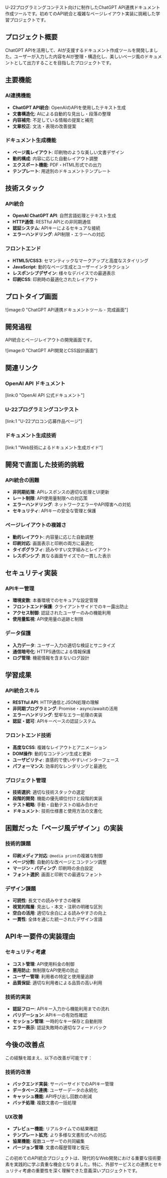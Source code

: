 U-22プログラミングコンテスト向けに制作したChatGPT API連携ドキュメント作成ツールです。初めてのAPI統合と複雑なページレイアウト実装に挑戦した学習プロジェクトです。

## プロジェクト概要

ChatGPT APIを活用して、AIが支援するドキュメント作成ツールを開発しました。ユーザーが入力した内容をAIが整理・構造化し、美しいページ風のドキュメントとして出力することを目指したプロジェクトです。

## 主要機能

### AI連携機能

- **ChatGPT API統合**: OpenAIのAPIを使用したテキスト生成
- **文書構造化**: AIによる自動的な見出し・段落の整理
- **内容補完**: 不足している情報の提案と補完
- **文章校正**: 文法・表現の改善提案

### ドキュメント生成機能

- **ページ風レイアウト**: 印刷物のような美しい文書デザイン
- **動的構成**: 内容に応じた自動レイアウト調整
- **エクスポート機能**: PDF・HTML形式での出力
- **テンプレート**: 用途別のドキュメントテンプレート

## 技術スタック

### API統合

- **OpenAI ChatGPT API**: 自然言語処理とテキスト生成
- **HTTP通信**: RESTful APIとの非同期通信
- **認証システム**: APIキーによるセキュアな接続
- **エラーハンドリング**: API制限・エラーへの対応

### フロントエンド

- **HTML5/CSS3**: セマンティックなマークアップと高度なスタイリング
- **JavaScript**: 動的なページ生成とユーザーインタラクション
- **レスポンシブデザイン**: 様々なデバイスでの最適表示
- **印刷CSS**: 印刷時の最適化されたレイアウト

## プロトタイプ画面

![image:0 "ChatGPT API連携ドキュメントツール - 完成画面"]

## 開発過程

API統合とページレイアウトの開発画面です。

![image:0 "ChatGPT API開発とCSS設計画面"]

## 関連リンク

### OpenAI API ドキュメント

[link:0 "OpenAI API 公式ドキュメント"]

### U-22プログラミングコンテスト

[link:1 "U-22プロコン応募作品ページ"]

### ドキュメント生成技術

[link:1 "Web技術によるドキュメント生成ガイド"]

## 開発で直面した技術的挑戦

### API統合の困難

- **非同期処理**: APIレスポンスの適切な処理とUI更新
- **レート制限**: API使用量制限への対応策
- **エラーハンドリング**: ネットワークエラーやAPI障害への対処
- **セキュリティ**: APIキーの安全な管理と保護

### ページレイアウトの複雑さ

- **動的レイアウト**: 内容量に応じた自動調整
- **印刷対応**: 画面表示と印刷の両方に最適化
- **タイポグラフィ**: 読みやすい文字組みとレイアウト
- **レスポンシブ**: 異なる画面サイズでの一貫した表示

## セキュリティ実装

### APIキー管理

- **環境変数**: 本番環境でのセキュアな設定管理
- **フロントエンド保護**: クライアントサイドでのキー露出防止
- **アクセス制御**: 認証されたユーザーのみの機能利用
- **使用量監視**: API使用量の追跡と制限

### データ保護

- **入力データ**: ユーザー入力の適切な検証とサニタイズ
- **通信暗号化**: HTTPS通信による情報保護
- **ログ管理**: 機密情報を含まないログ設計

## 学習成果

### API統合スキル

- **RESTful API**: HTTP通信とJSON処理の理解
- **非同期プログラミング**: Promise・async/awaitの活用
- **エラーハンドリング**: 堅牢なエラー処理の実装
- **認証・認可**: APIキーベースの認証システム

### フロントエンド技術

- **高度なCSS**: 複雑なレイアウトとアニメーション
- **DOM操作**: 動的なコンテンツ生成と更新
- **ユーザビリティ**: 直感的で使いやすいインターフェース
- **パフォーマンス**: 効率的なレンダリングと最適化

### プロジェクト管理

- **技術選択**: 適切な技術スタックの選定
- **段階的開発**: 機能の優先順位付けと段階的実装
- **テスト戦略**: 手動・自動テストの組み合わせ
- **ドキュメント**: 技術仕様書と使用方法の文書化

## 困難だった「ページ風デザイン」の実装

### 技術的課題

- **印刷メディア対応**: `@media print`の複雑な制御
- **ページ分割**: 自動的な改ページとコンテンツ調整
- **マージン・パディング**: 印刷時の余白設定
- **フォント選択**: 画面と印刷での最適なフォント

### デザイン課題

- **可読性**: 長文での読みやすさの確保
- **視覚的階層**: 見出し・本文・注釈の明確な区別
- **空白の活用**: 適切な余白による読みやすさの向上
- **一貫性**: 全体を通じた統一されたデザイン言語

## APIキー要件の実装理由

### セキュリティ考慮

- **コスト管理**: API使用料金の制御
- **悪用防止**: 無制限なAPI使用の防止
- **ユーザー管理**: 利用者の特定と使用量追跡
- **品質保証**: 適切な利用者による品質の高い利用

### 技術的実装

- **認証フロー**: APIキー入力から機能利用までの流れ
- **バリデーション**: APIキーの有効性確認
- **セッション管理**: 一時的なキー保存と自動削除
- **エラー表示**: 認証失敗時の適切なフィードバック

## 今後の改善点

この経験を踏まえ、以下の改善が可能です：

### 技術的改善

- **バックエンド実装**: サーバーサイドでのAPIキー管理
- **データベース連携**: ユーザーデータの永続化
- **キャッシュ機能**: API呼び出し回数の削減
- **バッチ処理**: 複数文書の一括処理

### UX改善

- **プレビュー機能**: リアルタイムでの結果確認
- **テンプレート拡充**: より多様な文書形式への対応
- **協業機能**: 複数ユーザーでの共同編集
- **バージョン管理**: 文書の履歴管理と復元

この初めてのAPI統合プロジェクトは、現代的なWeb開発における重要な技術要素を実践的に学ぶ貴重な機会となりました。特に、外部サービスとの連携とセキュリティ考慮の重要性を深く理解できた意義深いプロジェクトです。
